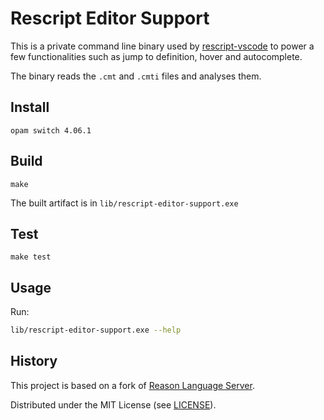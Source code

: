 # Rescript Editor Support

This is a private command line binary used by [rescript-vscode](https://github.com/rescript-lang/rescript-vscode) to power a few functionalities such as jump to definition, hover and autocomplete.

The binary reads the `.cmt` and `.cmti` files and analyses them.

## Install

```
opam switch 4.06.1
```

## Build

```
make
```

The built artifact is in `lib/rescript-editor-support.exe`

## Test

```
make test
```

## Usage

Run:

```sh
lib/rescript-editor-support.exe --help
```

## History

This project is based on a fork of [Reason Language Server](https://github.com/jaredly/reason-language-server).

Distributed under the MIT License (see [LICENSE](./LICENSE)).
